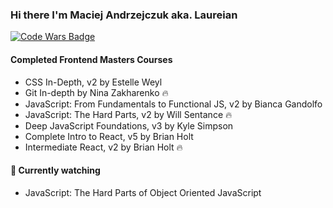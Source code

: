 ### Hi there I'm Maciej Andrzejczuk aka. Laureian

[![Code Wars Badge](https://www.codewars.com/users/Laureian/badges/small)](https://www.codewars.com/users/Laureian)

#### Completed Frontend Masters Courses
- CSS In-Depth, v2 by Estelle Weyl
- Git In-depth by Nina Zakharenko 🔥
- JavaScript: From Fundamentals to Functional JS, v2 by Bianca Gandolfo
- JavaScript: The Hard Parts, v2 by Will Sentance 🔥
- Deep JavaScript Foundations, v3 by Kyle Simpson
- Complete Intro to React, v5 by Brian Holt
- Intermediate React, v2 by Brian Holt 🔥

#### 🔭 Currently watching
- JavaScript: The Hard Parts of Object Oriented JavaScript

<!--
**Laureian/Laureian** is a ✨ _special_ ✨ repository because its `README.md` (this file) appears on your GitHub profile.

Here are some ideas to get you started:

- 🔭 I’m currently working on ...
- 🌱 I’m currently learning ...
- 👯 I’m looking to collaborate on ...
- 🤔 I’m looking for help with ...
- 💬 Ask me about ...
- 📫 How to reach me: ...
- 😄 Pronouns: ...
- ⚡ Fun fact: ...
-->
